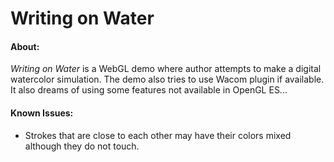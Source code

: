 Writing on Water
================

#### About: ####
*Writing on Water* is a WebGL demo where author attempts to make a digital watercolor simulation.
The demo also tries to use Wacom plugin if available. It also dreams of using some features
not available in OpenGL ES...

#### Known Issues: ####
- Strokes that are close to each other may have their colors mixed although they do not touch.
